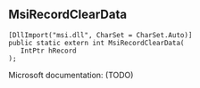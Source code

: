 ## MsiRecordClearData

```
[DllImport("msi.dll", CharSet = CharSet.Auto)]
public static extern int MsiRecordClearData(
   IntPtr hRecord
);
```

Microsoft documentation: (TODO)
